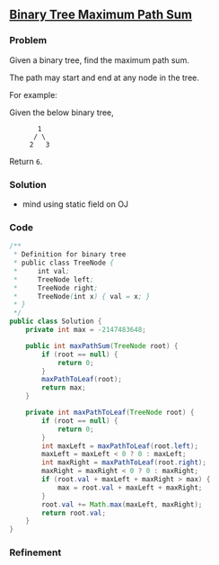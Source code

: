 ## [Binary Tree Maximum Path Sum](https://leetcode.com/problems/binary-tree-maximum-path-sum/)

### Problem

Given a binary tree, find the maximum path sum.

The path may start and end at any node in the tree.

For example:

Given the below binary tree,
```
       1
      / \
     2   3
```
Return `6`.

### Solution

- mind using static field on OJ

### Code

``` Java
/**
 * Definition for binary tree
 * public class TreeNode {
 *     int val;
 *     TreeNode left;
 *     TreeNode right;
 *     TreeNode(int x) { val = x; }
 * }
 */
public class Solution {
    private int max = -2147483648;

    public int maxPathSum(TreeNode root) {
        if (root == null) {
            return 0;
        }
        maxPathToLeaf(root);
        return max;
    }

    private int maxPathToLeaf(TreeNode root) {
        if (root == null) {
            return 0;
        }
        int maxLeft = maxPathToLeaf(root.left);
        maxLeft = maxLeft < 0 ? 0 : maxLeft;
        int maxRight = maxPathToLeaf(root.right);
        maxRight = maxRight < 0 ? 0 : maxRight;
        if (root.val + maxLeft + maxRight > max) {
            max = root.val + maxLeft + maxRight;
        }
        root.val += Math.max(maxLeft, maxRight);
        return root.val;
    }
}
```

### Refinement
